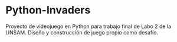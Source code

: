 # Python-Invaders
Proyecto de videojuego en Python para trabajo final de Labo 2 de la UNSAM. Diseño y construcción de juego propio como desafío.
